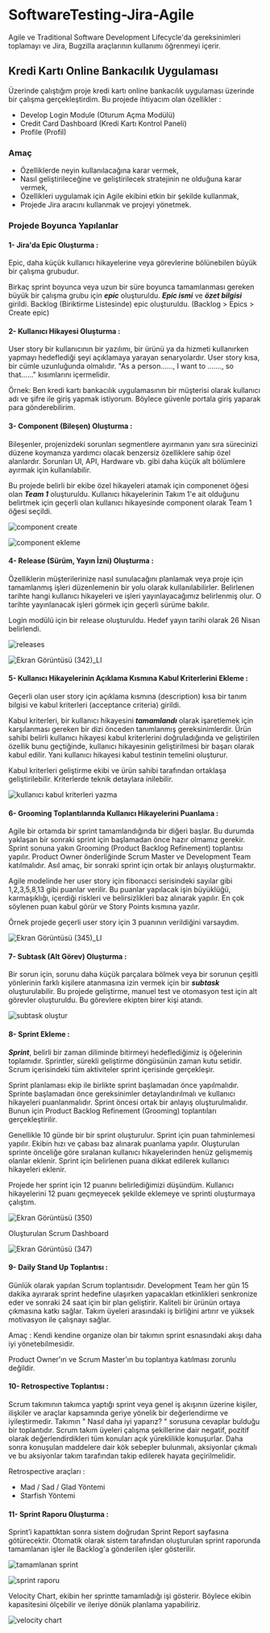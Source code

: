 # SoftwareTesting-Jira-Agile
 Agile ve Traditional Software Development Lifecycle'da gereksinimleri toplamayı ve Jira, Bugzilla araçlarının kullanımı öğrenmeyi içerir.

## Kredi Kartı Online Bankacılık Uygulaması
Üzerinde çalıştığım proje kredi kartı online bankacılık uygulaması üzerinde bir çalışma gerçekleştirdim. Bu projede ihtiyacım olan özellikler :
- Develop Login Module (Oturum Açma Modülü)
- Credit Card Dashboard (Kredi Kartı Kontrol Paneli)
- Profile (Profil)

### Amaç 
- Özelliklerde neyin kullanılacağına karar vermek,
- Nasıl geliştirileceğine ve geliştirilecek stratejinin ne olduğuna karar vermek,
- Özellikleri uygulamak için Agile ekibini etkin bir şekilde kullanmak,
- Projede Jira aracını kullanmak ve projeyi yönetmek.

### Projede Boyunca Yapılanlar

#### 1- Jira'da Epic Oluşturma : 
Epic, daha küçük kullanıcı hikayelerine veya görevlerine bölünebilen büyük bir çalışma grubudur.

Birkaç sprint boyunca veya uzun bir süre boyunca tamamlanması gereken büyük bir çalışma grubu için ***epic*** oluşturuldu. ***Epic ismi*** ve ***özet bilgisi*** girildi. Backlog (Biriktirme Listesinde) epic oluşturuldu. (Backlog > Epics > Create epic)

#### 2- Kullanıcı Hikayesi Oluşturma :
User story bir kullanıcının bir yazılımı, bir ürünü ya da hizmeti kullanırken yapmayı hedeflediği şeyi açıklamaya yarayan senaryolardır. User story kısa, bir cümle uzunluğunda olmalıdır. "As a person......, I want to ......., so that......" kısımlarını içermelidir. 

Örnek: Ben kredi kartı bankacılık uygulamasının bir müşterisi olarak kullanıcı adı ve şifre ile giriş yapmak istiyorum. Böylece güvenle portala giriş yaparak para gönderebilirim.

#### 3- Component (Bileşen) Oluşturma :
Bileşenler, projenizdeki sorunları segmentlere ayırmanın yanı sıra sürecinizi düzene koymanıza yardımcı olacak benzersiz özelliklere sahip özel alanlardır. Sorunları UI, API, Hardware vb. gibi daha küçük alt bölümlere ayırmak için kullanılabilir. 

Bu projede belirli bir ekibe özel hikayeleri atamak için componenet öğesi olan ***Team 1*** oluşturuldu. Kullanıcı hikayelerinin Takım 1'e ait olduğunu belirtmek için geçerli olan kullanıcı hikayesinde component olarak Team 1 öğesi seçildi.

![component create](https://user-images.githubusercontent.com/42176018/163253283-c40f1664-f9f4-4459-b047-63044b7fc5e5.png)

![component ekleme](https://user-images.githubusercontent.com/42176018/163253319-7e1edf1f-f306-4ce3-95ba-9f15729e43ba.png)

#### 4- Release (Sürüm, Yayın İzni) Oluşturma :
Özelliklerin müşterilerinize nasıl sunulacağını planlamak veya proje için tamamlanmış işleri düzenlemenin bir yolu olarak kullanılabilirler. Belirlenen tarihte hangi kullanıcı hikayeleri ve işleri yayınlayacağımız belirlenmiş olur. O tarihte yayınlanacak işleri görmek için geçerli sürüme bakılır.

Login modülü için bir release oluşturuldu. Hedef yayın tarihi olarak 26 Nisan belirlendi.

![releases](https://user-images.githubusercontent.com/42176018/163256780-8f139485-7ed2-4c5a-aca0-b2835dc91a8a.png)

![Ekran Görüntüsü (342)_LI](https://user-images.githubusercontent.com/42176018/163257489-a88f6aac-d82f-4643-9264-762152842a84.jpg)

#### 5- Kullanıcı Hikayelerinin Açıklama Kısmına Kabul Kriterlerini Ekleme :
Geçerli olan user story için açıklama kısmına (description) kısa bir tanım bilgisi ve kabul kriterleri (acceptance criteria) girildi.

Kabul kriterleri, bir kullanıcı hikayesini ***tamamlandı*** olarak işaretlemek için karşılanması gereken bir dizi önceden tanımlanmış gereksinimlerdir. Ürün sahibi belirli kullanıcı hikayesi kabul kriterlerini doğruladığında ve geliştirilen özellik bunu geçtiğinde, kullanıcı hikayesinin geliştirilmesi bir başarı olarak kabul edilir. Yani kullanıcı hikayesi kabul testinin temelini oluşturur.

Kabul kriterleri geliştirme ekibi ve ürün sahibi tarafından ortaklaşa geliştirilebilir. Kriterlerde teknik detaylara inilebilir.

![kullanıcı kabul kriterleri yazma](https://user-images.githubusercontent.com/42176018/163264524-a63d09a8-0a90-44f8-9ba0-22dd90607d5f.png)

#### 6- Grooming Toplantılarında Kullanıcı Hikayelerini Puanlama :
Agile bir ortamda bir sprint tamamlandığında bir diğeri başlar. Bu durumda yaklaşan bir sonraki sprint için başlamadan önce hazır olmamız gerekir. Sprint sonuna yakın Grooming (Product Backlog Refinement) toplantısı yapılır. Product Owner önderliğinde Scrum Master ve Development Team katılmalıdır. Asıl amaç, bir sonraki sprint için ortak bir anlayış oluşturmaktır.

Agile modelinde her user story için fibonacci serisindeki sayılar gibi 1,2,3,5,8,13 gibi puanlar verilir. Bu puanlar yapılacak işin büyüklüğü, karmaşıklığı, içerdiği riskleri ve belirsizlikleri baz alınarak yapılır. En çok söylenen puan kabul görür ve Story Points kısmına yazılır.

Örnek projede geçerli user story için 3 puanının verildiğini varsaydım.

![Ekran Görüntüsü (345)_LI](https://user-images.githubusercontent.com/42176018/163267475-17911cfc-b921-4bed-bdf4-f90722b26696.jpg)

#### 7- Subtask (Alt Görev) Oluşturma :
Bir sorun için, sorunu daha küçük parçalara bölmek veya bir sorunun çeşitli yönlerinin farklı kişilere atanmasına izin vermek için bir ***subtask*** oluşturulabilir. Bu projede geliştirme, manuel test ve otomasyon test için alt görevler oluşturuldu. Bu görevlere ekipten birer kişi atandı.

![subtask oluştur](https://user-images.githubusercontent.com/42176018/163269189-9ea4ed58-c909-4d4f-aa72-aa2e5d74ee89.png)

#### 8- Sprint Ekleme :
***Sprint***, belirli bir zaman diliminde bitirmeyi hedeflediğimiz iş öğelerinin toplamıdır. Sprintler, sürekli geliştirme döngüsünün zaman kutu setidir. Scrum içerisindeki tüm aktiviteler sprint içerisinde gerçekleşir. 

Sprint planlaması ekip ile birlikte sprint başlamadan önce yapılmalıdır. Sprinte başlamadan önce gereksinimler detaylandırılmalı ve kullanıcı hikayeleri puanlanmalıdır. Sprint öncesi ortak bir anlayış oluşturulmalıdır. Bunun için Product Backlog Refinement (Grooming) toplantıları gerçekleştirilir.

Genellikle 10 günde bir bir sprint oluşturulur. Sprint için puan tahminlemesi yapılır. Ekibin hızı ve çabası baz alınarak puanlama yapılır. Oluşturulan sprinte önceliğe göre sıralanan kullanıcı hikayelerinden henüz gelişmemiş olanlar eklenir. Sprint için belirlenen puana dikkat edilerek kullanıcı hikayeleri eklenir.

Projede her sprint için 12 puanını belirlediğimizi düşündüm. Kullanıcı hikayelerini 12 puanı geçmeyecek şekilde eklemeye ve sprinti oluşturmaya çalıştım.

![Ekran Görüntüsü (350)](https://user-images.githubusercontent.com/42176018/163273351-82772f95-2690-4ff7-b1e2-f63e818c581b.png)


Oluşturulan Scrum Dashboard

![Ekran Görüntüsü (347)](https://user-images.githubusercontent.com/42176018/163272501-1fb23dd8-25d0-4e33-8742-75f9bee98882.png)

#### 9- Daily Stand Up Toplantısı :
Günlük olarak yapılan Scrum toplantısıdır. Development Team her gün 15 dakika ayırarak sprint hedefine ulaşırken yapacakları etkinlikleri senkronize eder ve sonraki 24 saat için bir plan geliştirir. Kaliteli bir ürünün ortaya çıkmasına katkı sağlar. Takım üyeleri arasındaki iş birliğini artırır ve yüksek motivasyon ile çalışnayı sağlar.

Amaç : Kendi kendine organize olan bir takımın sprint esnasındaki akışı daha iyi yönetebilmesidir. 

Product Owner'ın ve Scrum Master'ın bu toplantıya katılması zorunlu değildir.

#### 10- Retrospective Toplantısı :
Scrum takımının takımca yaptığı sprint veya genel iş akışının üzerine kişiler, ilişkiler ve araçlar kapsamında geriye yönelik bir değerlendirme ve iyileştirmedir. Takımın " Nasıl daha iyi yaparız? " sorusuna cevaplar bulduğu bir toplantıdır. Scrum takım üyeleri çalışma şekillerine dair negatif, pozitif olarak değerlendirdikleri tüm konuları açık yüreklilikle konuşurlar. Daha sonra konuşulan maddelere dair kök sebepler bulunmalı, aksiyonlar çıkmalı ve bu aksiyonlar takım tarafından takip edilerek hayata geçirilmelidir.

Retrospective araçları : 
- Mad / Sad / Glad Yöntemi
- Starfish Yöntemi

#### 11- Sprint Raporu Oluşturma :
Sprint’i kapattıktan sonra sistem doğrudan Sprint Report sayfasına götürecektir. Otomatik olarak sistem tarafından oluşturulan sprint raporunda tamamlanan işler ile Backlog'a gönderilen işler gösterilir.

![tamamlanan sprint](https://user-images.githubusercontent.com/42176018/163710305-ba582565-7723-4252-a9f8-88890e1e6e86.png)

![sprint raporu](https://user-images.githubusercontent.com/42176018/163710338-fdf6e61d-e35f-499b-aa9a-e850cf1ad3f4.png)

Velocity Chart, ekibin her sprintte tamamladığı işi gösterir. Böylece ekibin kapasitesini ölçebilir ve ileriye dönük planlama yapabiliriz.

![velocity chart](https://user-images.githubusercontent.com/42176018/163710376-23adfa1b-9aa8-401b-9536-6bbe8a31a8e9.png)
